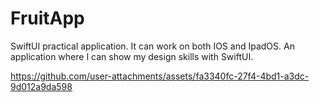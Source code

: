 # FruitApp

SwiftUI practical application. It can work on both IOS and IpadOS. An application where I can show my design skills with SwiftUI.

https://github.com/user-attachments/assets/fa3340fc-27f4-4bd1-a3dc-9d012a9da598

